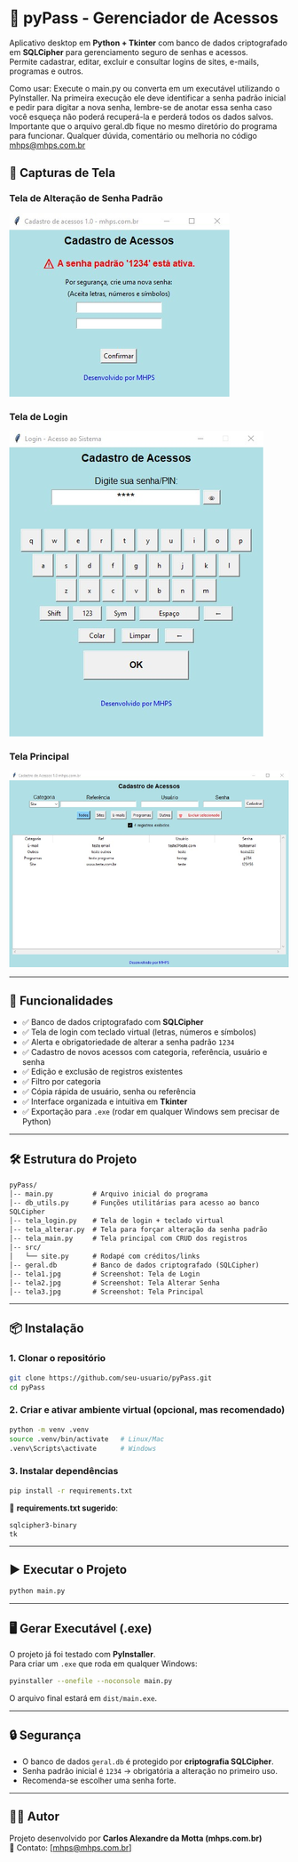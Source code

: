 # 🔑 pyPass - Gerenciador de Acessos

Aplicativo desktop em **Python + Tkinter** com banco de dados criptografado em **SQLCipher** para gerenciamento seguro de senhas e acessos.  
Permite cadastrar, editar, excluir e consultar logins de sites, e-mails, programas e outros.

Como usar:
  Execute o main.py ou converta em um executável utilizando o PyInstaller.
  Na primeira execução ele deve identificar a senha padrão inicial e pedir para digitar a nova senha, lembre-se de anotar essa senha caso você esqueça não poderá recuperá-la e perderá todos os dados salvos.
  Importante que o arquivo geral.db fique no mesmo diretório do programa para funcionar.
  Qualquer dúvida, comentário ou melhoria no código mhps@mhps.com.br

## 📸 Capturas de Tela
### Tela de Alteração de Senha Padrão
![Tela Login](tela1.jpg)

### Tela de Login
![Tela Alterar Senha](tela2.jpg)

### Tela Principal
![Tela Principal](tela3.jpg)

---

## 🚀 Funcionalidades
- ✅ Banco de dados criptografado com **SQLCipher**
- ✅ Tela de login com teclado virtual (letras, números e símbolos)
- ✅ Alerta e obrigatoriedade de alterar a senha padrão `1234`
- ✅ Cadastro de novos acessos com categoria, referência, usuário e senha
- ✅ Edição e exclusão de registros existentes
- ✅ Filtro por categoria
- ✅ Cópia rápida de usuário, senha ou referência
- ✅ Interface organizada e intuitiva em **Tkinter**
- ✅ Exportação para `.exe` (rodar em qualquer Windows sem precisar de Python)

---

## 🛠️ Estrutura do Projeto
```
pyPass/
│-- main.py          # Arquivo inicial do programa
│-- db_utils.py      # Funções utilitárias para acesso ao banco SQLCipher
│-- tela_login.py    # Tela de login + teclado virtual
│-- tela_alterar.py  # Tela para forçar alteração da senha padrão
│-- tela_main.py     # Tela principal com CRUD dos registros
│-- src/
│   └── site.py      # Rodapé com créditos/links
│-- geral.db         # Banco de dados criptografado (SQLCipher)
│-- tela1.jpg        # Screenshot: Tela de Login
│-- tela2.jpg        # Screenshot: Tela Alterar Senha
│-- tela3.jpg        # Screenshot: Tela Principal
```

---

## 📦 Instalação

### 1. Clonar o repositório
```bash
git clone https://github.com/seu-usuario/pyPass.git
cd pyPass
```

### 2. Criar e ativar ambiente virtual (opcional, mas recomendado)
```bash
python -m venv .venv
source .venv/bin/activate   # Linux/Mac
.venv\Scripts\activate      # Windows
```

### 3. Instalar dependências
```bash
pip install -r requirements.txt
```

📌 **requirements.txt sugerido**:
```
sqlcipher3-binary
tk
```

---

## ▶️ Executar o Projeto
```bash
python main.py
```

---

## 🖥️ Gerar Executável (.exe)

O projeto já foi testado com **PyInstaller**.  
Para criar um `.exe` que roda em qualquer Windows:

```bash
pyinstaller --onefile --noconsole main.py
```

O arquivo final estará em `dist/main.exe`.

---

## 🔒 Segurança
- O banco de dados `geral.db` é protegido por **criptografia SQLCipher**.
- Senha padrão inicial é `1234` → obrigatória a alteração no primeiro uso.
- Recomenda-se escolher uma senha forte.

---

## 👨‍💻 Autor
Projeto desenvolvido por **Carlos Alexandre da Motta (mhps.com.br)**  
📧 Contato: [mhps@mhps.com.br]


